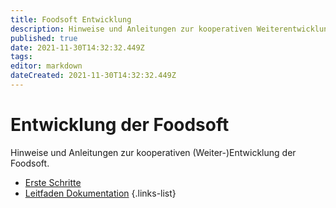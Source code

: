 ```yaml
---
title: Foodsoft Entwicklung
description: Hinweise und Anleitungen zur kooperativen Weiterentwicklung der Foodsoft
published: true
date: 2021-11-30T14:32:32.449Z
tags: 
editor: markdown
dateCreated: 2021-11-30T14:32:32.449Z
---
```


# Entwicklung der Foodsoft

Hinweise und Anleitungen zur kooperativen (Weiter-)Entwicklung der Foodsoft.

- [Erste Schritte](/de/documentation/development/first-steps)
- [Leitfaden Dokumentation](/de/documentation/development/howtowrite)
{.links-list}